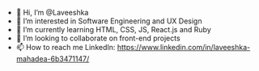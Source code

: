 - 👋 Hi, I’m @Laveeshka
- 👀 I’m interested in Software Engineering and UX Design
- 🌱 I’m currently learning HTML, CSS, JS, React.js and Ruby
- 💞️ I’m looking to collaborate on front-end projects
- 📫 How to reach me LinkedIn: https://www.linkedin.com/in/laveeshka-mahadea-6b3471147/

<!---
Laveeshka/Laveeshka is a ✨ special ✨ repository because its `README.md` (this file) appears on your GitHub profile.
You can click the Preview link to take a look at your changes.
--->
